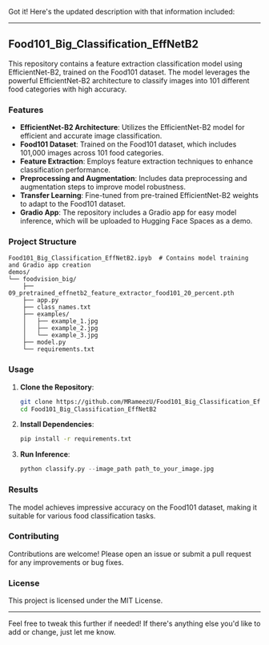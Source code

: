 Got it! Here's the updated description with that information included:

---

## Food101_Big_Classification_EffNetB2

This repository contains a feature extraction classification model using EfficientNet-B2, trained on the Food101 dataset. The model leverages the powerful EfficientNet-B2 architecture to classify images into 101 different food categories with high accuracy.

### Features
- **EfficientNet-B2 Architecture**: Utilizes the EfficientNet-B2 model for efficient and accurate image classification.
- **Food101 Dataset**: Trained on the Food101 dataset, which includes 101,000 images across 101 food categories.
- **Feature Extraction**: Employs feature extraction techniques to enhance classification performance.
- **Preprocessing and Augmentation**: Includes data preprocessing and augmentation steps to improve model robustness.
- **Transfer Learning**: Fine-tuned from pre-trained EfficientNet-B2 weights to adapt to the Food101 dataset.
- **Gradio App**: The repository includes a Gradio app for easy model inference, which will be uploaded to Hugging Face Spaces as a demo.

### Project Structure
```
Food101_Big_Classification_EffNetB2.ipyb  # Contains model training and Gradio app creation
demos/
└── foodvision_big/
    ├── 09_pretrained_effnetb2_feature_extractor_food101_20_percent.pth
    ├── app.py
    ├── class_names.txt
    ├── examples/
    │   ├── example_1.jpg
    │   ├── example_2.jpg
    │   └── example_3.jpg
    ├── model.py
    └── requirements.txt
```

### Usage
1. **Clone the Repository**:
   ```bash
   git clone https://github.com/MRameezU/Food101_Big_Classification_EffNetB2.git
   cd Food101_Big_Classification_EffNetB2
   ```
2. **Install Dependencies**:
   ```bash
   pip install -r requirements.txt
   ```
3. **Run Inference**:
   ```python
   python classify.py --image_path path_to_your_image.jpg
   ```

### Results
The model achieves impressive accuracy on the Food101 dataset, making it suitable for various food classification tasks.

### Contributing
Contributions are welcome! Please open an issue or submit a pull request for any improvements or bug fixes.

### License
This project is licensed under the MIT License.

---

Feel free to tweak this further if needed! If there's anything else you'd like to add or change, just let me know.
